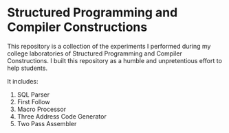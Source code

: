 # Structured Programming and Compiler Constructions
This repository is a collection of the experiments I performed during my college laboratories of Structured Programming and Compiler Constructions. I built this repository as a humble and unpretentious effort to help students. 

It includes:
1. SQL Parser
2. First Follow
3. Macro Processor
4. Three Address Code Generator
5. Two Pass Assembler



